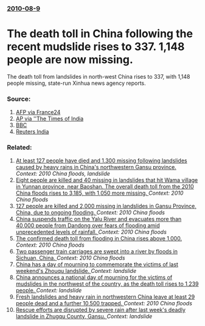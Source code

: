 ### [2010-08-9](/news/2010/08/9/index.md)

# The death toll in China following the recent mudslide rises to 337. 1,148 people are now missing. 

The death toll from landslides in north-west China rises to 337, with 1,148 people missing, state-run Xinhua news agency reports.


### Source:

1. [AFP via France24](http://www.france24.com/en/20100809-landslides-death-toll-mounts-more-300-china-weather)
2. [AP via ''The Times of India](http://timesofindia.indiatimes.com/world/china/Death-toll-in-China-landslide-rises-to-337/articleshow/6283217.cms)
3. [BBC](http://www.bbc.co.uk/news/world-asia-pacific-10918315)
4. [Reuters India](http://in.reuters.com/article/idINIndia-50714420100809)

### Related:

1. [At least 127 people have died and 1,300 missing following landslides caused by heavy rains in China's northwestern Gansu province. ](/news/2010/08/7/at-least-127-people-have-died-and-1-300-missing-following-landslides-caused-by-heavy-rains-in-china-s-northwestern-gansu-province.md) _Context: 2010 China floods, landslide_
2. [Eight people are killed and 40 missing in landslides that hit Wama village in Yunnan province, near Baoshan. The overall death toll from the 2010 China floods rises to 3,185, with 1,050 more missing. ](/news/2010/09/1/eight-people-are-killed-and-40-missing-in-landslides-that-hit-wama-village-in-yunnan-province-near-baoshan-the-overall-death-toll-from-the.md) _Context: 2010 China floods_
3. [127 people are killed and 2,000 missing in landslides in Gansu Province, China, due to ongoing flooding. ](/news/2010/08/8/127-people-are-killed-and-2-000-missing-in-landslides-in-gansu-province-china-due-to-ongoing-flooding.md) _Context: 2010 China floods_
4. [China suspends traffic on the Yalu River and evacuates more than 40,000 people from Dandong over fears of flooding amid unprecedented levels of rainfall. ](/news/2010/08/6/china-suspends-traffic-on-the-yalu-river-and-evacuates-more-than-40-000-people-from-dandong-over-fears-of-flooding-amid-unprecedented-levels.md) _Context: 2010 China floods_
5. [The confirmed death toll from flooding in China rises above 1,000. ](/news/2010/08/4/the-confirmed-death-toll-from-flooding-in-china-rises-above-1-000.md) _Context: 2010 China floods_
6. [Two passenger train carriages are swept into a river by floods in Sichuan, China. ](/news/2010/08/19/two-passenger-train-carriages-are-swept-into-a-river-by-floods-in-sichuan-china.md) _Context: 2010 China floods_
7. [China has a day of mourning to commemorate the victims of last weekend's Zhouqu landslide. ](/news/2010/08/15/china-has-a-day-of-mourning-to-commemorate-the-victims-of-last-weekend-s-zhouqu-landslide.md) _Context: landslide_
8. [China announces a national day of mourning for the victims of mudslides in the northwest of the country, as the death toll rises to 1,239 people. ](/news/2010/08/14/china-announces-a-national-day-of-mourning-for-the-victims-of-mudslides-in-the-northwest-of-the-country-as-the-death-toll-rises-to-1-239-pe.md) _Context: landslide_
9. [Fresh landslides and heavy rain in northwestern China leave at least 29 people dead and a further 10,500 trapped. ](/news/2010/08/13/fresh-landslides-and-heavy-rain-in-northwestern-china-leave-at-least-29-people-dead-and-a-further-10-500-trapped.md) _Context: 2010 China floods_
10. [Rescue efforts are disrupted by severe rain after last week's deadly landslide in Zhugqu County, Gansu. ](/news/2010/08/12/rescue-efforts-are-disrupted-by-severe-rain-after-last-week-s-deadly-landslide-in-zhugqu-county-gansu.md) _Context: landslide_
